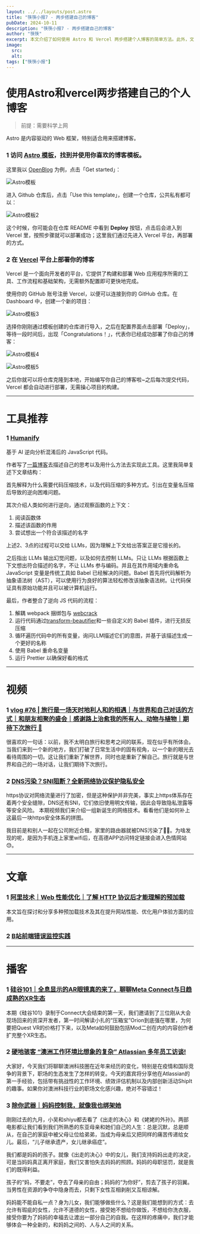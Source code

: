 ```yaml
---
layout: ../../layouts/post.astro
title: "筷筷小报7 - 两步搭建自己的博客"
pubDate: 2024-10-11
description: "筷筷小报7 - 两步搭建自己的博客"
author: "筷筷"
excerpt: 本文介绍了如何使用 Astro 和 Vercel 两步搭建个人博客的简单方法。此外，文章还推荐了 Humanify 工具，这是一个基于 AI 的工具，用于逆向分析混淆后的 JavaScript 代码。视频推荐包括旅行感悟、网络安全协议的新发展，以及 Web 性能优化和 B站前端错误监控实践的相关文章。播客推荐则涉及全息显示的 AR 眼镜、澳洲工作环境的复杂性，以及东亚家庭中母女关系的探讨。
image:  
  src:
  alt:
tags: ["筷筷小报"]
---
```


# 使用Astro和vercel两步搭建自己的个人博客

> 前提：需要科学上网

Astro 是内容驱动的 Web 框架，特别适合用来搭建博客。

### 1 访问 [Astro 模板](https://astro.build/themes/?search=&categories%5B%5D=blog)，找到并使用你喜欢的博客模板。

这里我以 [OpenBlog](https://astro.build/themes/details/openblog/) 为例，点击「Get started」：

![Astro模板](https://mp-32a9c741-ee12-48ed-86c1-aaeb62c1a109.cdn.bspapp.com/cloudstorage/kkxb/kkxb7-1.png)

进入 Github 仓库后，点击「Use this template」，创建一个仓库，公共私有都可以：

![Astro模板2](https://mp-32a9c741-ee12-48ed-86c1-aaeb62c1a109.cdn.bspapp.com/cloudstorage/kkxb/kkxb7-2.png)

这个时候，你可能会在仓库 README 中看到 **Deploy** 按钮，点击后会进入到 Vercel 里，按照步骤就可以部署成功；这里我们通过先进入 Vercel 平台，再部署的方式。

### 2 在 [Vercel](https://vercel.com/) 平台上部署你的博客

Vercel 是一个面向开发者的平台，它提供了构建和部署 Web 应用程序所需的工具、工作流程和基础架构，无需额外配置即可更快地完成。

使用你的 GitHub 账号注册 Vercel，以便可以连接到你的 GitHub 仓库。在 Dashboard 中，创建一个新的项目：

![Astro模板3](https://mp-32a9c741-ee12-48ed-86c1-aaeb62c1a109.cdn.bspapp.com/cloudstorage/kkxb/kkxb7-3.png)

选择你刚刚通过模板创建的仓库进行导入，之后在配置界面点击部署「Deploy」，等待一段时间后，出现「Congratulations！」，代表你已经成功部署了你自己的博客：

![Astro模板4](https://mp-32a9c741-ee12-48ed-86c1-aaeb62c1a109.cdn.bspapp.com/cloudstorage/kkxb/kkxb7-4.png)

![Astro模板5](https://mp-32a9c741-ee12-48ed-86c1-aaeb62c1a109.cdn.bspapp.com/cloudstorage/kkxb/kkxb7-5.png)

之后你就可以将仓库克隆到本地，开始编写你自己的博客啦~之后每次提交代码，Vercel 都会自动进行部署，无需操心项目的构建。

---
# 工具推荐

### 1 [Humanify](https://github.com/jehna/humanify)

基于 AI 逆向分析混淆后的 JavaScript 代码。

作者写了[一篇博客](https://thejunkland.com/blog/using-llms-to-reverse-javascript-minification)去描述自己的思考以及用什么方法去实现此工具。这里我简单复述下文章结构：

首先解释为什么需要代码压缩技术，以及代码压缩的多种方式。引出在变量名压缩后导致的逆向困难问题。

其次介绍人类如何进行逆向，通过观察函数的上下文：

1. 阅读函数体
2. 描述该函数的作用
3. 尝试想出一个符合该描述的名字

上述2、3点的过程可以交给 LLMs，因为理解上下文给出答案正是它擅长的。

之后指出 LLMs 输出幻觉问题，以及如何去控制 LLMs。只让 LLMs 根据函数上下文想出符合描述的名字，不让 LLMs 参与编码。并且在其作用域内重命名 JavaScript 变量是传统工具如 Babel 已经解决的问题。Babel 首先将代码解析为抽象语法树（AST），可以使用行为良好的算法轻松修改该抽象语法树。让代码保证具有原始功能并且可以被计算机运行。

最后，作者整合了逆向 JS 代码的流程：

1. 解耦 webpack 捆绑包与 [webcrack](https://github.com/j4k0xb/webcrack)
2. 运行代码通过[transform-beautifier](https://www.npmjs.com/package/babel-plugin-transform-beautifier)和一些自定义的 Babel 插件，进行无损反压缩
3. 循环遍历代码中的所有变量，询问LLM描述它们的意图，并基于该描述生成一个更好的名称
4. 使用 Babel 重命名变量
5. 运行 Prettier 以确保好看的格式

---
# 视频

### 1 [vlog #76 | 旅行是一场天时地利人和的相遇｜与世界和自己对话的方式｜和朋友相聚的盛会｜感谢路上治愈我的所有人、动物与植物｜期待下次旅行 👋](https://www.bilibili.com/video/BV15g1BYSENx/?share_source=copy_web&vd_source=27102c235ff3a9369a44716ba38084f3)

很喜欢的一句话：以前，我不太明白旅行和思考之间的联系，现在似乎有所体会。当我们来到一个新的地方，我们打破了日常生活中的固有视角，以一个新的眼光去看待周围的一切。这让我们重新了解世界，同时也是重新了解自己。旅行就是与世界和自己的一场对话，让我们期待下次旅行。

### 2 [DNS污染？SNI阻断？全新网络协议保护隐私安全](https://www.bilibili.com/video/BV1sT2pY8EEE/?share_source=copy_web&vd_source=27102c235ff3a9369a44716ba38084f3)

https协议对网络流量进行了加密，但是这种保护并非完美，事实上https体系存在着两个安全缝隙，DNS还有SNI，它们依旧使用明文传输，因此会导致隐私泄露等等安全风险。 本期视频我们来介绍一组新诞生的网络技术。看看他们是如何补上这最后一块https安全体系的拼图。

我目前是和别人一起在公司附近合租，家里的路由器就被DNS污染了🤣🤣。为啥发现的呢，是因为手机连上家里wifi后，在高德APP访问特定链接会进入色情网站😓。

---
# 文章

### 1 [阿里技术｜Web 性能优化｜了解 HTTP 协议后才能理解的预加载](https://mp.weixin.qq.com/s?__biz=Mzg4NTczNzg2OA==&mid=2247506081&idx=1&sn=9100fe9f81da7ece1c9d2e8a75e01411&chksm=cfa6c842f8d14154fb4e9296e80514d5bb2ee91c2fb1954ff158f440d9099f2943ba8eb6145d#rd)

本文旨在探讨和分享多种预加载技术及其在提升网站性能、优化用户体验方面的应用。

### 2 [B站前端错误监控实践](https://mp.weixin.qq.com/s/S-MydbfRdT94z-FhvAbFCA)

---
# 播客

### 1 [硅谷101｜全息显示的AR眼镜真的来了，聊聊Meta Connect与日趋成熟的XR生态](https://www.xiaoyuzhoufm.com/episode/6701d6e2ab99687a01556d9f)

本期《硅谷101》录制于Connect大会结束的第一天，我们邀请到了三位刚从大会现场回来的资深开发者，第一时间解读小扎的“压箱宝”Orion到底强在哪里，为何要把Quest VR的价格打下来，以及Meta如何鼓励包括Mod二创在内的内容创作者扩充整个XR生态。

### 2 [硬地骇客 “澳洲工作环境比想象的复杂” Atlassian 多年员工访谈!](https://www.xiaoyuzhoufm.com/episode/6703f15581cdab3a934f0445)

大家好，今天我们将聊聊澳洲科技圈在近年来经历的变化，特别是在疫情和国际竞争的背景下，职场的生态发生了怎样的转变。今天的嘉宾将分享他在Atlassian的第一手经验，包括带有挑战性的工作环境、绩效评估机制以及内部创新活动ShipIt的趣事。如果你对澳洲科技行业的职场文化感兴趣，绝对不容错过！

### 3 [除你武器｜妈妈控制我，就像我也绑架她](https://www.xiaoyuzhoufm.com/episode/670400a181cdab3a9352e4ea)

刚刚过去的九月，小吴和shiyu都去看了《出走的决心》和《姥姥的外孙》。两部电影都让我们看到我们所熟悉的东亚母亲和她们自己的人生：总是沉默，总是顺从，在自己的家庭中被父母让位给弟弟，当成为母亲后又把同样的痛苦传递给女儿。最后，“儿子继承遗产，女儿继承癌症”。

我们都是妈妈的孩子。就像《出走的决心》中的女儿，我们支持妈妈出走的决定，可是当妈妈真正离开家庭，我们又害怕失去妈妈的照顾。妈妈的母职惩罚，就是我们的既得利益。

孩子的“妈，不要走”，夺去了母亲的自由；妈妈的“为你好”，剪去了孩子的羽翼。当男性在资源的争夺中隐身而去，只剩下女性互相剥削又互相谅解。

妈妈能不能自私一点？身为儿女，我们能够做些什么？这是我们能想到的方式：去允许有瑕疵的女性，允许不道德的女性，接受她不想给你做饭，不想给你洗衣服，接受你要为了妈妈的幸福去让渡出一部分自己的自我。在这样的疼痛中，我们才能够体会一种全新的，和妈妈之间的、人与人之间的关系。